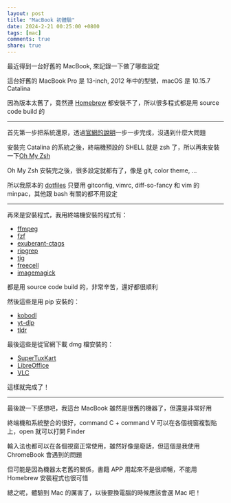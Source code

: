 ```yaml
---
layout: post
title: "MacBook 初體驗"
date: 2024-2-21 00:25:00 +0800
tags: [mac]
comments: true
share: true
---
```


最近得到一台好舊的 MacBook, 來記錄一下做了哪些設定


這台好舊的 MacBook Pro 是 13-inch, 2012 年中的型號，macOS 是 10.15.7 Catalina

因為版本太舊了，竟然連 [Homebrew][homebrew] 都安裝不了，所以很多程式都是用 source code build 的

---

首先第一步把系統還原，透過[官網的說明][reset-mac]一步一步完成，沒遇到什麼大問題

安裝完 Catalina 的系統之後，終端機預設的 SHELL 就是 zsh 了，所以再來安裝一下[Oh My Zsh][oh-my-zsh]

Oh My Zsh 安裝完之後，很多設定就都有了，像是 git, color theme, ...

所以我原本的 [dotfiles][dotfiles] 只要用 gitconfig, vimrc, diff-so-fancy 和 vim 的 minpac，其他跟 bash 有關的都不用設定

---

再來是安裝程式，我用終端機安裝的程式有：

* [ffmpeg](https://www.ffmpeg.org)
* [fzf](https://github.com/junegunn/fzf)
* [exuberant-ctags](http://ctags.sourceforge.net)
* [ripgrep](https://github.com/BurntSushi/ripgrep)
* [tig](https://github.com/jonas/tig)
* [freecell](https://www.linusakesson.net/software/freecell.php)
* [imagemagick](https://github.com/imagemagick/imagemagick)

都是用 source code build 的，非常辛苦，還好都很順利

然後這些是用 pip 安裝的：

* [kobodl](https://pypi.org/project/kobodl)
* [yt-dlp](https://github.com/yt-dlp/yt-dlp)
* [tldr](https://github.com/tldr-pages/tldr)

最後這些是從官網下載 dmg 檔安裝的：

* [SuperTuxKart](https://supertuxkart.net/Download)
* [LibreOffice](https://www.libreoffice.org/)
* [VLC](http://www.videolan.org)

這樣就完成了！

---

最後說一下感想吧，我這台 MacBook 雖然是很舊的機器了，但還是非常好用

終端機和系統整合的很好，command C + command V 可以在各個視窗複製貼上，open 就可以打開 Finder

輸入法也都可以在各個視窗正常使用，雖然好像是廢話，但這個是我使用 ChromeBook 會遇到的問題

但可能是因為機器太老舊的關係，書籍 APP 用起來不是很順暢，不能用 Homebrew 安裝程式也很可惜

總之呢，體驗到 Mac 的厲害了，以後要換電腦的時候應該會選 Mac 吧！



[Homebrew]: https://brew.sh
[reset-mac]: https://support.apple.com/zh-tw/HT201065
[oh-my-zsh]: https://ohmyz.sh
[dotfiles]: https://github.com/Chienweichih/dotfiles
